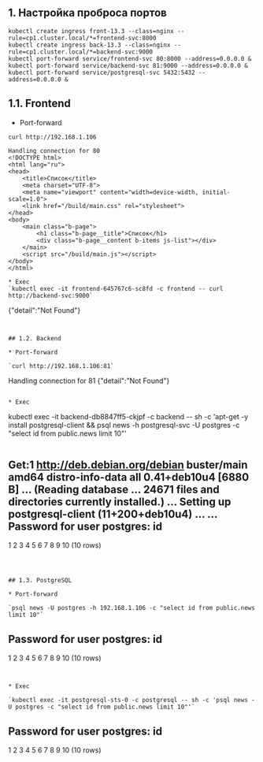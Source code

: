 ## 1. Настройка проброса портов

```
kubectl create ingress front-13.3 --class=nginx --rule=cp1.cluster.local/*=frontend-svc:8000
kubectl create ingress back-13.3 --class=nginx --rule=cp1.cluster.local/*=backend-svc:9000
kubectl port-forward service/frontend-svc 80:8000 --address=0.0.0.0 &
kubectl port-forward service/backend-svc 81:9000 --address=0.0.0.0 &
kubectl port-forward service/postgresql-svc 5432:5432 --address=0.0.0.0 &
```

## 1.1. Frontend

* Port-forward

`curl http://192.168.1.106`

```
Handling connection for 80
<!DOCTYPE html>
<html lang="ru">
<head>
    <title>Список</title>
    <meta charset="UTF-8">
    <meta name="viewport" content="width=device-width, initial-scale=1.0">
    <link href="/build/main.css" rel="stylesheet">
</head>
<body>
    <main class="b-page">
        <h1 class="b-page__title">Список</h1>
        <div class="b-page__content b-items js-list"></div>
    </main>
    <script src="/build/main.js"></script>
</body>
</html>

* Exec
`kubectl exec -it frontend-645767c6-sc8fd -c frontend -- curl http://backend-svc:9000`

```
{"detail":"Not Found"}
```


## 1.2. Backend

* Port-forward

`curl http://192.168.1.106:81`

```
Handling connection for 81
{"detail":"Not Found"}
```

* Exec

```
kubectl exec -it backend-db8847ff5-ckjpf -c backend -- sh -c 'apt-get -y install postgresql-client && psql news -h postgresql-svc -U postgres -c "select id from public.news limit 10"'
```

```
Get:1 http://deb.debian.org/debian buster/main amd64 distro-info-data all 0.41+deb10u4 [6880 B]
...
(Reading database ... 24671 files and directories currently installed.)
...
Setting up postgresql-client (11+200+deb10u4) ...
...
Password for user postgres:
 id
----
  1
  2
  3
  4
  5
  6
  7
  8
  9
 10
(10 rows)
```



## 1.3. PostgreSQL

* Port-forward

`psql news -U postgres -h 192.168.1.106 -c "select id from public.news limit 10"`

```
Password for user postgres:
 id
----
  1
  2
  3
  4
  5
  6
  7
  8
  9
 10
(10 rows)
```


* Exec

`kubectl exec -it postgresql-sts-0 -c postgresql -- sh -c 'psql news -U postgres -c "select id from public.news limit 10"'`

```
Password for user postgres:
 id
----
  1
  2
  3
  4
  5
  6
  7
  8
  9
 10
(10 rows)
```
